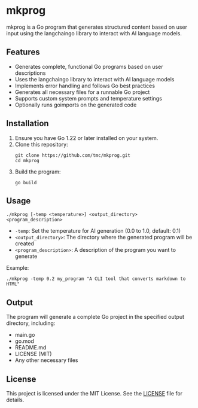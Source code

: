 # mkprog

mkprog is a Go program that generates structured content based on user input using the langchaingo library to interact with AI language models.

## Features

- Generates complete, functional Go programs based on user descriptions
- Uses the langchaingo library to interact with AI language models
- Implements error handling and follows Go best practices
- Generates all necessary files for a runnable Go project
- Supports custom system prompts and temperature settings
- Optionally runs goimports on the generated code

## Installation

1. Ensure you have Go 1.22 or later installed on your system.
2. Clone this repository:
   ```
   git clone https://github.com/tmc/mkprog.git
   cd mkprog
   ```
3. Build the program:
   ```
   go build
   ```

## Usage

```
./mkprog [-temp <temperature>] <output_directory> <program_description>
```

- `-temp`: Set the temperature for AI generation (0.0 to 1.0, default: 0.1)
- `<output_directory>`: The directory where the generated program will be created
- `<program_description>`: A description of the program you want to generate

Example:
```
./mkprog -temp 0.2 my_program "A CLI tool that converts markdown to HTML"
```

## Output

The program will generate a complete Go project in the specified output directory, including:

- main.go
- go.mod
- README.md
- LICENSE (MIT)
- Any other necessary files

## License

This project is licensed under the MIT License. See the [LICENSE](LICENSE) file for details.